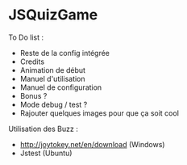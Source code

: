 # JSQuizGame

To Do list : 
- Reste de la config intégrée
- Credits
- Animation de début
- Manuel d'utilisation
- Manuel de configuration
- Bonus ?
- Mode debug / test ?
- Rajouter quelques images pour que ça soit cool

Utilisation des Buzz :
- http://joytokey.net/en/download (Windows)
- Jstest (Ubuntu)